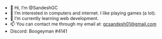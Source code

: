 - 👋 Hi, I’m @SandeshGC
- 👀 I’m interested in computers and internet. I like playing games (a lot).
- 🌱 I’m currently learning web development.
- 📫 You can contact me through my email at: gcsandesh01@gmail.com
- Discord: Boogeyman #4141
